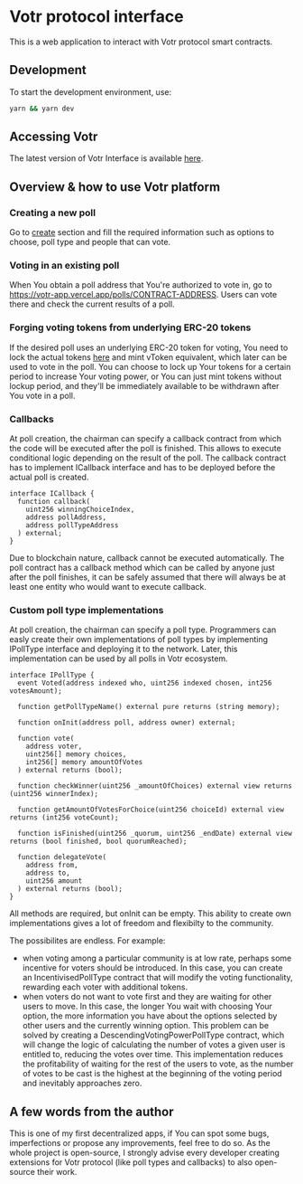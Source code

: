 # Votr protocol interface

This is a web application to interact with Votr protocol smart contracts.

## Development

To start the development environment, use:

```bash
yarn && yarn dev
```

## Accessing Votr

The latest version of Votr Interface is available [here](https://votr-app.vercel.app/).

## Overview & how to use Votr platform

### Creating a new poll

Go to [create](https://votr-app.vercel.app/create) section and fill the required information such as options to choose, poll type and people that can vote.

<!-- ![](http://i.imgur.com/60bts.gi) -->

### Voting in an existing poll

When You obtain a poll address that You're authorized to vote in, go to https://votr-app.vercel.app/polls/CONTRACT-ADDRESS. Users can vote there and check the current results of a poll.

<!-- ![](http://i.imgur.com/60bts.gi) -->

### Forging voting tokens from underlying ERC-20 tokens

If the desired poll uses an underlying ERC-20 token for voting, You need to lock the actual tokens [here](https://votr-app.vercel.app/forge) and mint vToken equivalent, which later can be used to vote in the poll. You can choose to lock up Your tokens for a certain period to increase Your voting power, or You can just mint tokens without lockup period, and they'll be immediately available to be withdrawn after You vote in a poll.

### Callbacks

At poll creation, the chairman can specify a callback contract from which the code will be executed after the poll is finished. This allows to execute conditional logic depending on the result of the poll. The callback contract has to implement ICallback interface and has to be deployed before the actual poll is created.

```solidity
interface ICallback {
  function callback(
    uint256 winningChoiceIndex,
    address pollAddress,
    address pollTypeAddress
  ) external;
}
```

Due to blockchain nature, callback cannot be executed automatically. The poll contract has a callback method which can be called by anyone just after the poll finishes, it can be safely assumed that there will always be at least one entity who would want to execute callback.

### Custom poll type implementations

At poll creation, the chairman can specify a poll type. Programmers can easly create their own implementations of poll types by implementing IPollType interface and deploying it to the network. Later, this implementation can be used by all polls in Votr ecosystem.

```solidity
interface IPollType {
  event Voted(address indexed who, uint256 indexed chosen, int256 votesAmount);

  function getPollTypeName() external pure returns (string memory);

  function onInit(address poll, address owner) external;

  function vote(
    address voter,
    uint256[] memory choices,
    int256[] memory amountOfVotes
  ) external returns (bool);

  function checkWinner(uint256 _amountOfChoices) external view returns (uint256 winnerIndex);

  function getAmountOfVotesForChoice(uint256 choiceId) external view returns (int256 voteCount);

  function isFinished(uint256 _quorum, uint256 _endDate) external view returns (bool finished, bool quorumReached);

  function delegateVote(
    address from,
    address to,
    uint256 amount
  ) external returns (bool);
}
```

All methods are required, but onInit can be empty. This ability to create own implementations gives a lot of freedom and flexibilty to the community.

The possibilites are endless. For example:

- when voting among a particular community is at low rate, perhaps some incentive for voters should be introduced. In this case, you can create an IncentivisedPollType contract that will modify the voting functionality, rewarding each voter with additional tokens.
- when voters do not want to vote first and they are waiting for other users to move. In this case, the longer You wait with choosing Your option, the more information you have about the options selected by other users and the currently winning option. This problem can be solved by creating a DescendingVotingPowerPollType contract, which will change the logic of calculating the number of votes a given user is entitled to, reducing the votes over time. This implementation reduces the profitability of waiting for the rest of the users to vote, as the number of votes to be cast is the highest at the beginning of the voting period and inevitably approaches zero.

## A few words from the author

This is one of my first decentralized apps, if You can spot some bugs, imperfections or propose any improvements, feel free to do so. As the whole project is open-source, I strongly advise every developer creating extensions for Votr protocol (like poll types and callbacks) to also open-source their work.
